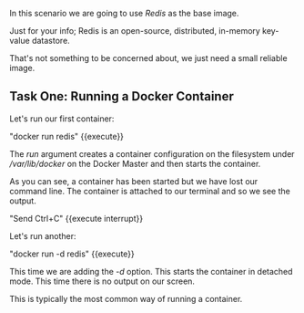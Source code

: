 In this scenario we are going to use _Redis_ as the base image. 

Just for your info; Redis is an open-source, distributed, in-memory key-value datastore.

That's not something to be concerned about, we just need a small reliable image.

## Task One: Running a Docker Container

Let's run our first container:

"docker run redis" {{execute}}

The _run_ argument creates a container configuration on the filesystem under _/var/lib/docker_ on the Docker Master and then starts the container.

As you can see, a container has been started but we have lost our command line. The container is attached to our terminal and so we see the output.

"Send Ctrl+C" {{execute interrupt}}

Let's run another:

"docker run -d redis" {{execute}}

This time we are adding the _-d_ option. This starts the container in detached mode. This time there is no output on our screen.

This is typically the most common way of running a container.